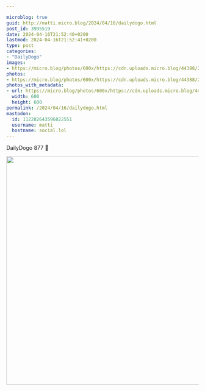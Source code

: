 ```yaml
---

microblog: true
guid: http://matti.micro.blog/2024/04/16/dailydogo.html
post_id: 3995519
date: 2024-04-16T21:52:40+0200
lastmod: 2024-04-16T21:52:41+0200
type: post
categories:
- "DailyDogo"
images:
- https://micro.blog/photos/600x/https://cdn.uploads.micro.blog/44388/2024/b1f3e3f8044b4be6821f1a78ce7b027f.jpg
photos:
- https://micro.blog/photos/600x/https://cdn.uploads.micro.blog/44388/2024/b1f3e3f8044b4be6821f1a78ce7b027f.jpg
photos_with_metadata:
- url: https://micro.blog/photos/600x/https://cdn.uploads.micro.blog/44388/2024/b1f3e3f8044b4be6821f1a78ce7b027f.jpg
  width: 600
  height: 600
permalink: /2024/04/16/dailydogo.html
mastodon:
  id: 112282643596022551
  username: matti
  hostname: social.lol
---
```

DailyDogo 877 🐶

<img src="https://micro.blog/photos/600x/https://blog.martin-haehnel.de/uploads/2024/b1f3e3f8044b4be6821f1a78ce7b027f.jpg" width="600" height="600" alt="" />
